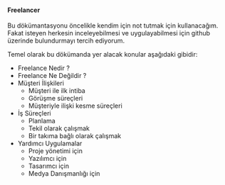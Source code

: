 #### Freelancer ###

Bu dökümantasyonu öncelikle kendim için not tutmak için kullanacağım. Fakat isteyen herkesin inceleyebilmesi
ve uygulayabilmesi için github üzerinde bulundurmayı tercih ediyorum.

Temel olarak bu dökümanda yer alacak konular aşağıdaki gibidir:

* Freelance Nedir ?
* Freelance Ne Değildir ?
* Müşteri İlişkileri
    * Müşteri ile ilk intiba
    * Görüşme süreçleri
    * Müşteriyle ilişki kesme süreçleri
* İş Süreçleri
    * Planlama
    * Tekil olarak çalışmak
    * Bir takıma bağlı olarak çalışmak
* Yardımcı Uygulamalar
    * Proje yönetimi için
    * Yazılımcı için
    * Tasarımcı için
    * Medya Danışmanlığı için
